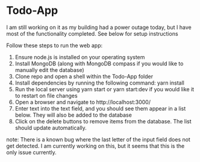 # Todo-App
I am still working on it as my building had a power outage today, but I have most of the functionality completed. See below for setup instructions


Follow these steps to run the web app:

1. Ensure node.js is installed on your operating system
2. Install MongoDB (along with MongoDB compass if you would like to manually edit the database)
4. Clone repo and open a shell within the Todo-App folder
5. Install dependencies by running the following command: yarn install
6. Run the local server using yarn start or yarn start:dev if you would like it to restart on file changes
7. Open a browser and navigate to http://localhost:3000/
8. Enter text into the text field, and you should see them appear in a list below. They will also be added to the database
9. Click on the delete buttons to remove items from the database. The list should update automatically.



note: There is a known bug where the last letter of the input field does not get detected. I am currently working on this, but it seems that this is the only issue currently.
